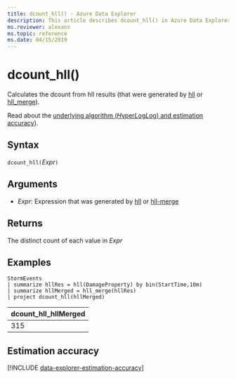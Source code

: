 ```yaml
---
title: dcount_hll() - Azure Data Explorer
description: This article describes dcount_hll() in Azure Data Explorer.
ms.reviewer: alexans
ms.topic: reference
ms.date: 04/15/2019
---
```

# dcount_hll()

Calculates the dcount from hll results (that were generated by [hll](hll-aggfunction.md) or [hll_merge](hll-merge-aggfunction.md)).

Read about the [underlying algorithm (*H*yper*L*og*L*og) and estimation accuracy](#estimation-accuracy)).

## Syntax

`dcount_hll(`*Expr*`)`

## Arguments

* *Expr*: Expression that was generated by [hll](hll-aggfunction.md) or [hll-merge](hll-merge-aggfunction.md)

## Returns

The distinct count of each value in *Expr*

## Examples

<!-- csl: https://help.kusto.windows.net/Samples -->
```kusto
StormEvents
| summarize hllRes = hll(DamageProperty) by bin(StartTime,10m)
| summarize hllMerged = hll_merge(hllRes)
| project dcount_hll(hllMerged)
```

|dcount_hll_hllMerged|
|---|
|315|

## Estimation accuracy

[!INCLUDE [data-explorer-estimation-accuracy](../../includes/data-explorer-estimation-accuracy.md)]
